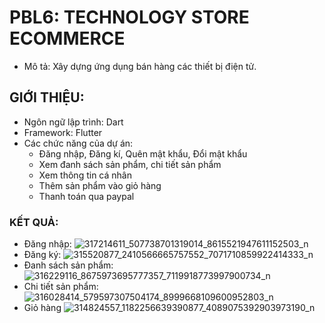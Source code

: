 # PBL6: TECHNOLOGY STORE ECOMMERCE
- Mô tả: Xây dựng ứng dụng bán hàng các thiết bị điện tử.

## GIỚI THIỆU:
- Ngôn ngữ lập trình: Dart
- Framework: Flutter
- Các chức năng của dự án:
   + Đăng nhập, Đăng kí, Quên mật khẩu, Đổi mật khẩu
   + Xem đanh sách sản phẩm, chi tiết sản phẩm
   + Xem thông tin cá nhân
   + Thêm sản phẩm vào giỏ hàng
   + Thanh toán qua paypal
### KẾT QUẢ:
- Đăng nhập:
![317214611_507738701319014_8615521947611152503_n](https://github.com/hovannam123/technology-store/assets/80763472/6a836984-896b-41a9-b40d-a05e1c23dad7)
- Đăng ký:
![315520877_2410566665757552_7071710859922414333_n](https://github.com/hovannam123/technology-store/assets/80763472/0f0201b7-6337-4637-8142-d678627f27b3)
- Đanh sách sản phẩm:
![316229116_8675973695777357_7119918773997900734_n](https://github.com/hovannam123/technology-store/assets/80763472/b9e3e332-bc26-452c-9901-260833652b0a)
- Chi tiết sản phẩm:
![316028414_579597307504174_8999668109600952803_n](https://github.com/hovannam123/technology-store/assets/80763472/e981b67d-8de1-4939-b5a6-b458ce2661d8)
- Giỏ hàng
![314824557_1182256639390877_4089075392903973190_n](https://github.com/hovannam123/technology-store/assets/80763472/9af54c27-1e4f-4f04-9910-5f52a962801b)




